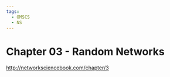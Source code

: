 ```yaml
---
tags:
  - OMSCS
  - NS
---
```

# Chapter 03 - Random Networks
http://networksciencebook.com/chapter/3

